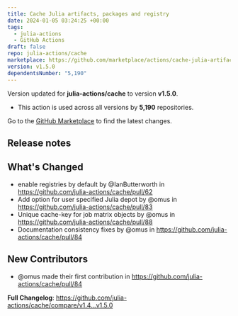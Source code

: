 ```yaml
---
title: Cache Julia artifacts, packages and registry
date: 2024-01-05 03:24:25 +00:00
tags:
  - julia-actions
  - GitHub Actions
draft: false
repo: julia-actions/cache
marketplace: https://github.com/marketplace/actions/cache-julia-artifacts-packages-and-registry
version: v1.5.0
dependentsNumber: "5,190"
---
```



Version updated for **julia-actions/cache** to version **v1.5.0**.
- This action is used across all versions by **5,190** repositories.

Go to the [GitHub Marketplace](https://github.com/marketplace/actions/cache-julia-artifacts-packages-and-registry) to find the latest changes.

## Release notes

## What's Changed
* enable registries by default by @IanButterworth in https://github.com/julia-actions/cache/pull/62
* Add option for user specified Julia depot by @omus in https://github.com/julia-actions/cache/pull/83
* Unique cache-key for job matrix objects by @omus in https://github.com/julia-actions/cache/pull/88
* Documentation consistency fixes by @omus in https://github.com/julia-actions/cache/pull/84

## New Contributors
* @omus made their first contribution in https://github.com/julia-actions/cache/pull/84

**Full Changelog**: https://github.com/julia-actions/cache/compare/v1.4...v1.5.0
